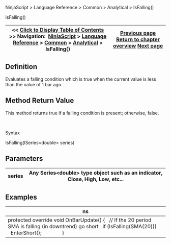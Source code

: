 ﻿


NinjaScript \> Language Reference \> Common \> Analytical \> IsFalling()






















IsFalling()







| \<\< [Click to Display Table of Contents](falling.md) \>\> **Navigation:**     [NinjaScript](ninjascript.md) \> [Language Reference](language_reference_wip.md) \> [Common](common.md) \> [Analytical](market_data.md) \> IsFalling() | [Previous page](highestbar.md) [Return to chapter overview](market_data.md) [Next page](rising.md) |
| --- | --- |











## Definition


Evaluates a falling condition which is true when the current value is less than the value of 1 bar ago. 


## 


## Method Return Value


This method returns true if a falling condition is present; otherwise, false.


 


Syntax  

IsFalling(ISeries\<double\> series)


## 


## Parameters




| series | Any Series\<double\> type object such as an indicator, Close, High, Low, etc... |
| --- | --- |



## 


## 


## Examples




| ns |
| --- |
| protected override void OnBarUpdate() {    // If the 20 period SMA is falling (in downtrend) go short    if (IsFalling(SMA(20)))        EnterShort();                } |









